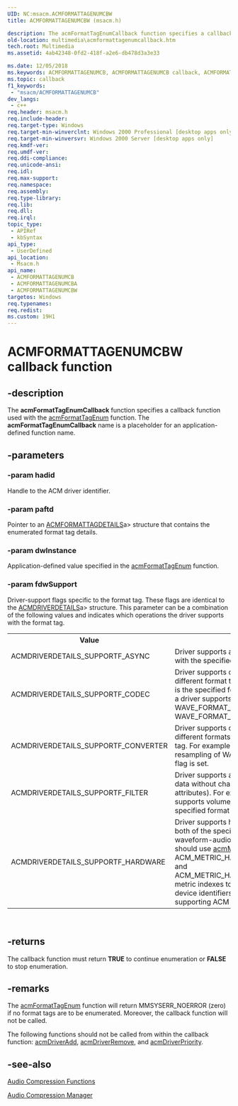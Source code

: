 ```yaml
---
UID: NC:msacm.ACMFORMATTAGENUMCBW
title: ACMFORMATTAGENUMCBW (msacm.h)

description: The acmFormatTagEnumCallback function specifies a callback function used with the acmFormatTagEnum function. The acmFormatTagEnumCallback name is a placeholder for an application-defined function name.
old-location: multimedia\acmformattagenumcallback.htm
tech.root: Multimedia
ms.assetid: 4ab42348-0fd2-418f-a2e6-db478d3a3e33

ms.date: 12/05/2018
ms.keywords: ACMFORMATTAGENUMCB, ACMFORMATTAGENUMCB callback, ACMFORMATTAGENUMCB callback function [Windows Multimedia], ACMFORMATTAGENUMCBA, ACMFORMATTAGENUMCBW, _win32_acmFormatTagEnumCallback, acmFormatTagEnumCallback, msacm/ACMFORMATTAGENUMCB, msacm/ACMFORMATTAGENUMCBA, msacm/ACMFORMATTAGENUMCBW, multimedia.acmformattagenumcallback
ms.topic: callback
f1_keywords: 
 - "msacm/ACMFORMATTAGENUMCB"
dev_langs:
 - c++
req.header: msacm.h
req.include-header: 
req.target-type: Windows
req.target-min-winverclnt: Windows 2000 Professional [desktop apps only]
req.target-min-winversvr: Windows 2000 Server [desktop apps only]
req.kmdf-ver: 
req.umdf-ver: 
req.ddi-compliance: 
req.unicode-ansi: 
req.idl: 
req.max-support: 
req.namespace: 
req.assembly: 
req.type-library: 
req.lib: 
req.dll: 
req.irql: 
topic_type:
 - APIRef
 - kbSyntax
api_type:
 - UserDefined
api_location:
 - Msacm.h
api_name:
 - ACMFORMATTAGENUMCB
 - ACMFORMATTAGENUMCBA
 - ACMFORMATTAGENUMCBW
targetos: Windows
req.typenames: 
req.redist: 
ms.custom: 19H1
---
```


# ACMFORMATTAGENUMCBW callback function


## -description



The <b>acmFormatTagEnumCallback</b> function specifies a callback function used with the <a href="https://docs.microsoft.com/windows/desktop/api/msacm/nf-msacm-acmformattagenum">acmFormatTagEnum</a> function. The <b>acmFormatTagEnumCallback</b> name is a placeholder for an application-defined function name.




## -parameters




### -param hadid

Handle to the ACM driver identifier.


### -param paftd

Pointer to an [ACMFORMATTAGDETAILS](/windows/win32/api/msacm/nf-msacm-acmformattagdetails)a> structure that contains the enumerated format tag details.


### -param dwInstance

Application-defined value specified in the <a href="https://docs.microsoft.com/windows/desktop/api/msacm/nf-msacm-acmformattagenum">acmFormatTagEnum</a> function.


### -param fdwSupport

Driver-support flags specific to the format tag. These flags are identical to the [ACMDRIVERDETAILS](/windows/win32/api/msacm/nf-msacm-acmdriverdetails)a> structure. This parameter can be a combination of the following values and indicates which operations the driver supports with the format tag.

<table>
<tr>
<th>Value
</th>
<th>Meaning
</th>
</tr>
<tr>
<td>ACMDRIVERDETAILS_SUPPORTF_ASYNC</td>
<td>Driver supports asynchronous conversions with the specified filter tag.</td>
</tr>
<tr>
<td>ACMDRIVERDETAILS_SUPPORTF_CODEC</td>
<td>Driver supports conversion between two different format tags where one of the tags is the specified format tag. For example, if a driver supports compression from WAVE_FORMAT_PCM to WAVE_FORMAT_ADPCM, this flag is set.</td>
</tr>
<tr>
<td>ACMDRIVERDETAILS_SUPPORTF_CONVERTER</td>
<td>Driver supports conversion between two different formats of the specified format tag. For example, if a driver supports resampling of WAVE_FORMAT_PCM, this flag is set.</td>
</tr>
<tr>
<td>ACMDRIVERDETAILS_SUPPORTF_FILTER</td>
<td>Driver supports a filter (modification of the data without changing any of the format attributes). For example, if a driver supports volume or echo operations on the specified format tag, this flag is set.</td>
</tr>
<tr>
<td>ACMDRIVERDETAILS_SUPPORTF_HARDWARE</td>
<td>Driver supports hardware input, output, or both of the specified format tag through a waveform-audio device. An application should use <a href="https://docs.microsoft.com/windows/desktop/api/msacm/nf-msacm-acmmetrics">acmMetrics</a> with the ACM_METRIC_HARDWARE_WAVE_INPUT and ACM_METRIC_HARDWARE_WAVE_OUTPUT metric indexes to get the waveform-audio device identifiers associated with the supporting ACM driver.</td>
</tr>
</table>
 


## -returns



The callback function must return <b>TRUE</b> to continue enumeration or <b>FALSE</b> to stop enumeration.




## -remarks



The <a href="https://docs.microsoft.com/windows/desktop/api/msacm/nf-msacm-acmformattagenum">acmFormatTagEnum</a> function will return MMSYSERR_NOERROR (zero) if no format tags are to be enumerated. Moreover, the callback function will not be called.

The following functions should not be called from within the callback function: <a href="https://docs.microsoft.com/windows/desktop/api/msacm/nf-msacm-acmdriveradd">acmDriverAdd</a>, <a href="https://docs.microsoft.com/windows/desktop/api/msacm/nf-msacm-acmdriverremove">acmDriverRemove</a>, and <a href="https://docs.microsoft.com/windows/desktop/api/msacm/nf-msacm-acmdriverpriority">acmDriverPriority</a>.




## -see-also




<a href="https://docs.microsoft.com/windows/desktop/Multimedia/audio-compression-functions">Audio Compression Functions</a>



<a href="https://docs.microsoft.com/windows/desktop/Multimedia/audio-compression-manager">Audio Compression Manager</a>
 

 

